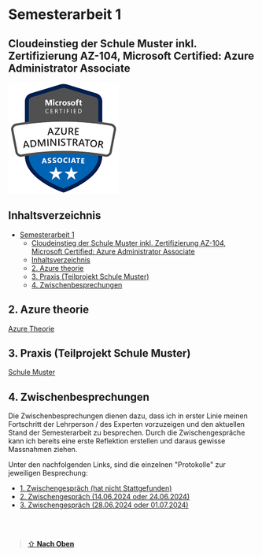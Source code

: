 # Semesterarbeit 1 

## Cloudeinstieg der Schule Muster inkl. <br> Zertifizierung AZ-104, Microsoft Certified: Azure Administrator Associate


![Logo AZ104](Images/AZ104_Image.png)


## Inhaltsverzeichnis

- [Semesterarbeit 1](#semesterarbeit-1)
  - [Cloudeinstieg der Schule Muster inkl.  Zertifizierung AZ-104, Microsoft Certified: Azure Administrator Associate](#cloudeinstieg-der-schule-muster-inkl--zertifizierung-az-104-microsoft-certified-azure-administrator-associate)
  - [Inhaltsverzeichnis](#inhaltsverzeichnis)
  - [2. Azure theorie](#2-azure-theorie)
  - [3. Praxis (Teilprojekt Schule Muster)](#3-praxis-teilprojekt-schule-muster)
  - [4. Zwischenbesprechungen](#4-zwischenbesprechungen)




## 2. Azure theorie

[Azure Theorie](./Azure_Theorie/)


## 3. Praxis (Teilprojekt Schule Muster)

[Schule Muster](./Praxis_Schule-Muster/)


## 4. Zwischenbesprechungen

Die Zwischenbesprechungen dienen dazu, dass ich in erster Linie meinen Fortschritt der Lehrperson / des Experten vorzuzeigen und den aktuellen Stand der Semesterarbeit zu besprechen. 
Durch die Zwischengespräche kann ich bereits eine erste Reflektion erstellen und daraus gewisse Massnahmen ziehen. 

Unter den nachfolgenden Links, sind die einzelnen "Protokolle" zur jeweiligen Besprechung:

- [1. Zwischengespräch (hat nicht Stattgefunden)](Zwischenbesprechungen/Zwischenbesprechung1.md)
- [2. Zwischengespräch (14.06.2024 oder 24.06.2024)](Zwischenbesprechungen/Zwischenbesprechung2.md)
- [3. Zwischengespräch (28.06.2024 oder 01.07.2024)](Zwischenbesprechungen/Zwischenbesprechung3.md)


<br>
<br>

> [⇧ **Nach Oben**](https://gitlab.com/e-portfolio1/hf-cloud-native-engineer/semesterarbeiten/semesterarbeit-1)
